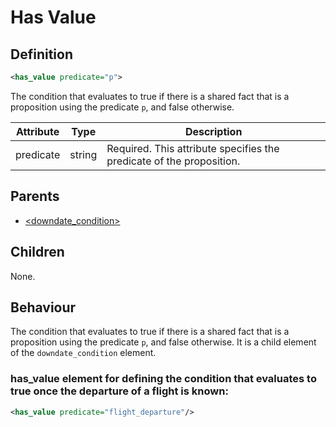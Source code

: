 # Has Value
## Definition
```xml
<has_value predicate="p">
```

The condition that evaluates to true if there is a shared fact that is a proposition using the predicate `p`, and false otherwise.

Attribute | Type | Description |
--- | --- | --- |
predicate | string | Required. This attribute specifies the predicate of the proposition.|

## Parents
- [<downdate_condition\>](/dialog-domain-description-definition/domain/children/downdate_condition)

## Children
None.


## Behaviour
The condition that evaluates to true if there is a shared fact that is a proposition using the predicate `p`, and false otherwise. It is a child element of the `downdate_condition` element.

### has_value element for defining the condition that evaluates to true once the departure of a flight is known:

```xml
<has_value predicate="flight_departure"/>
```
